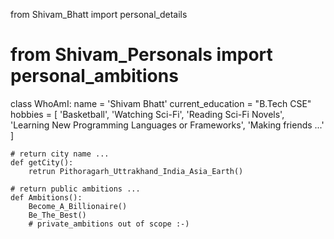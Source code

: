  from Shivam_Bhatt import personal_details
 # from Shivam_Personals import personal_ambitions
 
 class WhoAmI:
 	name = 'Shivam Bhatt'
	current_education = "B.Tech CSE"
	hobbies = [
				'Basketball',
				'Watching Sci-Fi',
				'Reading Sci-Fi Novels',
				'Learning New Programming Languages or Frameworks',
        			'Making friends ...'
			]
			
	# return city name ...
	def getCity():
		retrun Pithoragarh_Uttrakhand_India_Asia_Earth()
		
	# return public ambitions ...
	def Ambitions():
		Become_A_Billionaire()
		Be_The_Best()
		# private_ambitions out of scope :-)
	
